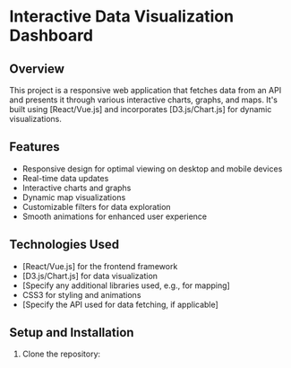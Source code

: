 # Interactive Data Visualization Dashboard

## Overview
This project is a responsive web application that fetches data from an API and presents it through various interactive charts, graphs, and maps. It's built using [React/Vue.js] and incorporates [D3.js/Chart.js] for dynamic visualizations.

## Features
- Responsive design for optimal viewing on desktop and mobile devices
- Real-time data updates
- Interactive charts and graphs
- Dynamic map visualizations
- Customizable filters for data exploration
- Smooth animations for enhanced user experience

## Technologies Used
- [React/Vue.js] for the frontend framework
- [D3.js/Chart.js] for data visualization
- [Specify any additional libraries used, e.g., for mapping]
- CSS3 for styling and animations
- [Specify the API used for data fetching, if applicable]

## Setup and Installation
1. Clone the repository:
